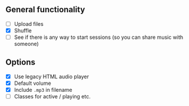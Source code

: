 ## General functionality
* [ ] Upload files
* [x] Shuffle
* [ ] See if there is any way to start sessions (so you can share music with someone)

## Options
* [x] Use legacy HTML audio player
* [x] Default volume
* [x] Include `.mp3` in filename
* [ ] Classes for active / playing etc.